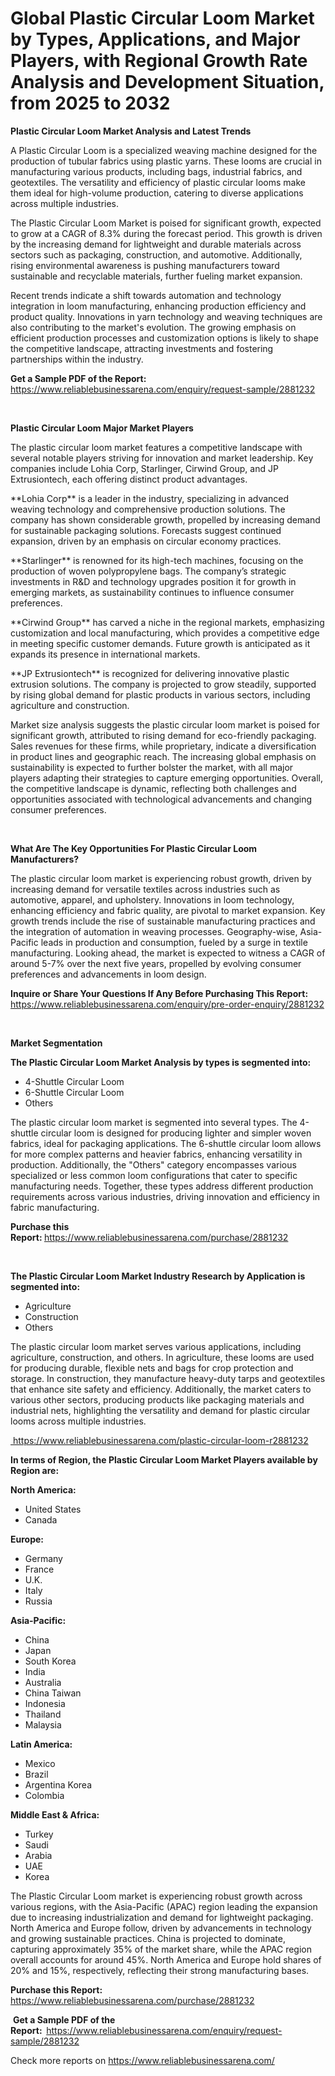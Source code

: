 <p><h1>Global Plastic Circular Loom Market by Types, Applications, and Major Players, with Regional Growth Rate Analysis and Development Situation, from 2025 to 2032</h1></p><p><strong>Plastic Circular Loom Market Analysis and Latest Trends</strong></p>
<p><p>A Plastic Circular Loom is a specialized weaving machine designed for the production of tubular fabrics using plastic yarns. These looms are crucial in manufacturing various products, including bags, industrial fabrics, and geotextiles. The versatility and efficiency of plastic circular looms make them ideal for high-volume production, catering to diverse applications across multiple industries.</p><p>The Plastic Circular Loom Market is poised for significant growth, expected to grow at a CAGR of 8.3% during the forecast period. This growth is driven by the increasing demand for lightweight and durable materials across sectors such as packaging, construction, and automotive. Additionally, rising environmental awareness is pushing manufacturers toward sustainable and recyclable materials, further fueling market expansion. </p><p>Recent trends indicate a shift towards automation and technology integration in loom manufacturing, enhancing production efficiency and product quality. Innovations in yarn technology and weaving techniques are also contributing to the market's evolution. The growing emphasis on efficient production processes and customization options is likely to shape the competitive landscape, attracting investments and fostering partnerships within the industry.</p></p>
<p><strong>Get a Sample PDF of the Report:&nbsp;</strong> <a href="https://www.reliablebusinessarena.com/enquiry/request-sample/2881232?utm_campaign=2987&utm_medium=2&utm_source=Github&utm_content=ia&utm_term=12032025&utm_id=plastic-circular-loom">https://www.reliablebusinessarena.com/enquiry/request-sample/2881232</a></p>
<p>&nbsp;</p>
<p><strong>Plastic Circular Loom Major Market Players</strong></p>
<p><p>The plastic circular loom market features a competitive landscape with several notable players striving for innovation and market leadership. Key companies include Lohia Corp, Starlinger, Cirwind Group, and JP Extrusiontech, each offering distinct product advantages.</p><p>**Lohia Corp** is a leader in the industry, specializing in advanced weaving technology and comprehensive production solutions. The company has shown considerable growth, propelled by increasing demand for sustainable packaging solutions. Forecasts suggest continued expansion, driven by an emphasis on circular economy practices.</p><p>**Starlinger** is renowned for its high-tech machines, focusing on the production of woven polypropylene bags. The company’s strategic investments in R&D and technology upgrades position it for growth in emerging markets, as sustainability continues to influence consumer preferences. </p><p>**Cirwind Group** has carved a niche in the regional markets, emphasizing customization and local manufacturing, which provides a competitive edge in meeting specific customer demands. Future growth is anticipated as it expands its presence in international markets.</p><p>**JP Extrusiontech** is recognized for delivering innovative plastic extrusion solutions. The company is projected to grow steadily, supported by rising global demand for plastic products in various sectors, including agriculture and construction.</p><p>Market size analysis suggests the plastic circular loom market is poised for significant growth, attributed to rising demand for eco-friendly packaging. Sales revenues for these firms, while proprietary, indicate a diversification in product lines and geographic reach. The increasing global emphasis on sustainability is expected to further bolster the market, with all major players adapting their strategies to capture emerging opportunities. Overall, the competitive landscape is dynamic, reflecting both challenges and opportunities associated with technological advancements and changing consumer preferences.</p></p>
<p>&nbsp;</p>
<p><strong>What Are The Key Opportunities For Plastic Circular Loom Manufacturers?</strong></p>
<p><p>The plastic circular loom market is experiencing robust growth, driven by increasing demand for versatile textiles across industries such as automotive, apparel, and upholstery. Innovations in loom technology, enhancing efficiency and fabric quality, are pivotal to market expansion. Key growth trends include the rise of sustainable manufacturing practices and the integration of automation in weaving processes. Geography-wise, Asia-Pacific leads in production and consumption, fueled by a surge in textile manufacturing. Looking ahead, the market is expected to witness a CAGR of around 5-7% over the next five years, propelled by evolving consumer preferences and advancements in loom design.</p></p>
<p><strong>Inquire or Share Your Questions If Any Before Purchasing This Report:</strong> <a href="https://www.reliablebusinessarena.com/enquiry/pre-order-enquiry/2881232?utm_campaign=2987&utm_medium=2&utm_source=Github&utm_content=ia&utm_term=12032025&utm_id=plastic-circular-loom">https://www.reliablebusinessarena.com/enquiry/pre-order-enquiry/2881232</a></p>
<p>&nbsp;</p>
<p><strong>Market Segmentation</strong></p>
<p><strong>The Plastic Circular Loom Market Analysis by types is segmented into:</strong></p>
<p><ul><li>4-Shuttle Circular Loom</li><li>6-Shuttle Circular Loom</li><li>Others</li></ul></p>
<p><p>The plastic circular loom market is segmented into several types. The 4-shuttle circular loom is designed for producing lighter and simpler woven fabrics, ideal for packaging applications. The 6-shuttle circular loom allows for more complex patterns and heavier fabrics, enhancing versatility in production. Additionally, the "Others" category encompasses various specialized or less common loom configurations that cater to specific manufacturing needs. Together, these types address different production requirements across various industries, driving innovation and efficiency in fabric manufacturing.</p></p>
<p><strong>Purchase this Report:&nbsp;</strong><a href="https://www.reliablebusinessarena.com/purchase/2881232?utm_campaign=2987&utm_medium=2&utm_source=Github&utm_content=ia&utm_term=12032025&utm_id=plastic-circular-loom">https://www.reliablebusinessarena.com/purchase/2881232</a></p>
<p>&nbsp;</p>
<p><strong>The Plastic Circular Loom Market Industry Research by Application is segmented into:</strong></p>
<p><ul><li>Agriculture</li><li>Construction</li><li>Others</li></ul></p>
<p><p>The plastic circular loom market serves various applications, including agriculture, construction, and others. In agriculture, these looms are used for producing durable, flexible nets and bags for crop protection and storage. In construction, they manufacture heavy-duty tarps and geotextiles that enhance site safety and efficiency. Additionally, the market caters to various other sectors, producing products like packaging materials and industrial nets, highlighting the versatility and demand for plastic circular looms across multiple industries.</p></p>
<p><a href="https://www.reliablebusinessarena.com/plastic-circular-loom-r2881232?utm_campaign=2987&utm_medium=2&utm_source=Github&utm_content=ia&utm_term=12032025&utm_id=plastic-circular-loom">&nbsp;https://www.reliablebusinessarena.com/plastic-circular-loom-r2881232</a></p>
<p><strong>In terms of Region, the Plastic Circular Loom Market Players available by Region are:</strong></p>
<p>
    <p> <strong> North America: </strong>
        <ul>
            <li>United States</li>
            <li>Canada</li>
        </ul>
        </p> 
    <p> <strong> Europe: </strong>
        <ul>
            <li>Germany</li>
            <li>France</li>
            <li>U.K.</li>
            <li>Italy</li>
            <li>Russia</li>
        </ul>
        </p> 
    <p> <strong> Asia-Pacific: </strong>
        <ul>
            <li>China</li>
            <li>Japan</li>
            <li>South Korea</li>
            <li>India</li>
            <li>Australia</li>
            <li>China Taiwan</li>
            <li>Indonesia</li>
            <li>Thailand</li>
            <li>Malaysia</li>
        </ul>
        </p> 
    <p> <strong> Latin America: </strong>
        <ul>
            <li>Mexico</li>
            <li>Brazil</li>
            <li>Argentina Korea</li>
            <li>Colombia</li>
        </ul>
        </p> 
    <p> <strong> Middle East & Africa: </strong>
        <ul>
            <li>Turkey</li>
            <li>Saudi</li>
            <li>Arabia</li>
            <li>UAE</li>
            <li>Korea</li>
        </ul>
    </p>
    </p>
<p><p>The Plastic Circular Loom market is experiencing robust growth across various regions, with the Asia-Pacific (APAC) region leading the expansion due to increasing industrialization and demand for lightweight packaging. North America and Europe follow, driven by advancements in technology and growing sustainable practices. China is projected to dominate, capturing approximately 35% of the market share, while the APAC region overall accounts for around 45%. North America and Europe hold shares of 20% and 15%, respectively, reflecting their strong manufacturing bases.</p></p>
<p><strong>Purchase this Report: </strong><a href="https://www.reliablebusinessarena.com/purchase/2881232?utm_campaign=2987&utm_medium=2&utm_source=Github&utm_content=ia&utm_term=12032025&utm_id=plastic-circular-loom">https://www.reliablebusinessarena.com/purchase/2881232</a></p>
<p>&nbsp;<strong>Get a Sample PDF of the Report:&nbsp;&nbsp;</strong><a href="https://www.reliablebusinessarena.com/enquiry/request-sample/2881232?utm_campaign=2987&utm_medium=2&utm_source=Github&utm_content=ia&utm_term=12032025&utm_id=plastic-circular-loom">https://www.reliablebusinessarena.com/enquiry/request-sample/2881232</a></p>
<p><strong></strong></p>
<p>Check more reports on <a href="https://www.reliablebusinessarena.com/?utm_campaign=2987&utm_medium=2&utm_source=Github&utm_content=ia&utm_term=12032025&utm_id=plastic-circular-loom">https://www.reliablebusinessarena.com/</a></p>